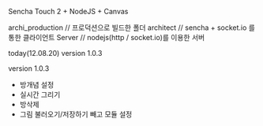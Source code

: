Sencha Touch 2 + NodeJS + Canvas

archi_production 	// 프로덕션으로 빌드한 폴더
architect		// sencha + socket.io 를 통한 클라이언트
Server			// nodejs(http / socket.io)를 이용한 서버

today(12.08.20) version 1.0.3

version 1.0.3
- 방개념 설정
- 실시간 그리기
- 방삭제
- 그림 불러오기/저장하기 빼고 모듈 설정
